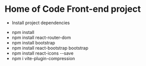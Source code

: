 # Home of Code Front-end project
- Install project dependencies
* npm install
* npm install react-router-dom
* npm install bootstrap
* npm install react-bootstrap bootstrap
* npm install react-icons --save
* npm i vite-plugin-compression
